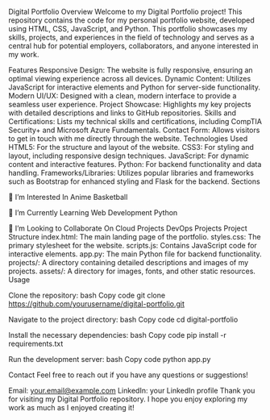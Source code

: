 Digital Portfolio
Overview
Welcome to my Digital Portfolio project! This repository contains the code for my personal portfolio website, developed using HTML, CSS, JavaScript, and Python. This portfolio showcases my skills, projects, and experiences in the field of technology and serves as a central hub for potential employers, collaborators, and anyone interested in my work.

Features
Responsive Design: The website is fully responsive, ensuring an optimal viewing experience across all devices.
Dynamic Content: Utilizes JavaScript for interactive elements and Python for server-side functionality.
Modern UI/UX: Designed with a clean, modern interface to provide a seamless user experience.
Project Showcase: Highlights my key projects with detailed descriptions and links to GitHub repositories.
Skills and Certifications: Lists my technical skills and certifications, including CompTIA Security+ and Microsoft Azure Fundamentals.
Contact Form: Allows visitors to get in touch with me directly through the website.
Technologies Used
HTML5: For the structure and layout of the website.
CSS3: For styling and layout, including responsive design techniques.
JavaScript: For dynamic content and interactive features.
Python: For backend functionality and data handling.
Frameworks/Libraries: Utilizes popular libraries and frameworks such as Bootstrap for enhanced styling and Flask for the backend.
Sections

👀 I’m Interested In
Anime
Basketball

🌱 I’m Currently Learning
Web Development
Python

💞️ I’m Looking to Collaborate On
Cloud Projects
DevOps Projects
Project Structure
index.html: The main landing page of the portfolio.
styles.css: The primary stylesheet for the website.
scripts.js: Contains JavaScript code for interactive elements.
app.py: The main Python file for backend functionality.
projects/: A directory containing detailed descriptions and images of my projects.
assets/: A directory for images, fonts, and other static resources.
Usage

Clone the repository:
bash
Copy code
git clone https://github.com/yourusername/digital-portfolio.git

Navigate to the project directory:
bash
Copy code
cd digital-portfolio

Install the necessary dependencies:
bash
Copy code
pip install -r requirements.txt

Run the development server:
bash
Copy code
python app.py

Contact
Feel free to reach out if you have any questions or suggestions!

Email: your.email@example.com
LinkedIn: your LinkedIn profile
Thank you for visiting my Digital Portfolio repository. I hope you enjoy exploring my work as much as I enjoyed creating it!

